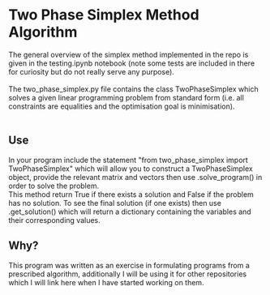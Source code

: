 # Two Phase Simplex Method Algorithm

The general overview of the simplex method implemented in the repo is given in the testing.ipynb notebook (note some tests are included in there for curiosity but do not really serve any purpose). <br> <br>
The two_phase_simplex.py file contains the class TwoPhaseSimplex which solves a given linear programming problem from standard form (i.e. all constraints are equalities and the optimisation goal is minimisation). <br> <br>
## Use
In your program include the statement "from two_phase_simplex import TwoPhaseSimplex" which will allow you to construct a TwoPhaseSimplex object, provide the relevant matrix and vectors then use .solve_program() in order to solve the problem. <br>
This method return True if there exists a solution and False if the problem has no solution. To see the final solution (if one exists) then use .get_solution() which will return a dictionary containing the variables and their corresponding values.
## Why?
This program was written as an exercise in formulating programs from a prescribed algorithm, additionally I will be using it for other repositories which I will link here when I have started working on them. <br>
